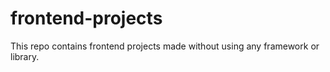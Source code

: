 # frontend-projects
This repo contains frontend projects made without using any framework or library.
